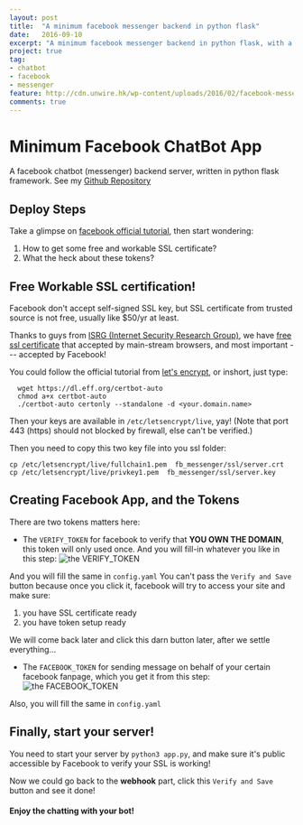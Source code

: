 ```yaml
---
layout: post
title:  "A minimum facebook messenger backend in python flask"
date:   2016-09-10
excerpt: "A minimum facebook messenger backend in python flask, with a much simpler guide through how to create your facebook messenger app and setup!"
project: true
tag:
- chatbot 
- facebook
- messenger
feature: http://cdn.unwire.hk/wp-content/uploads/2016/02/facebook-messenger.png
comments: true
---
```


# Minimum Facebook ChatBot App

A facebook chatbot (messenger) backend server, written in python flask framework. See my [Github Repository](https://github.com/Marsan-Ma/fb_messenger)


## Deploy Steps

Take a glimpse on [facebook official tutorial](https://developers.facebook.com/docs/messenger-platform/quickstart), then start wondering:

1. How to get some free and workable SSL certificate?
2. What the heck about these tokens?



## Free Workable SSL certification!

Facebook don't accept self-signed SSL key, but SSL certificate from trusted source is not free, usually like $50/yr at least.

Thanks to guys from [ISRG (Internet Security Research Group)](https://letsencrypt.org/isrg/), we have [free ssl certificate](https://letsencrypt.org/) that accepted by main-stream browsers, and most important --- accepted by Facebook!

You could follow the official tutorial from [let's encrypt](https://letsencrypt.org/getting-started/), or inshort, just type:

      wget https://dl.eff.org/certbot-auto
      chmod a+x certbot-auto
      ./certbot-auto certonly --standalone -d <your.domain.name>

Then your keys are available in `/etc/letsencrypt/live`, yay!
(Note that port 443 (https) should not blocked by firewall, else can't be verified.)

Then you need to copy this two key file into you ssl folder:

    cp /etc/letsencrypt/live/fullchain1.pem  fb_messenger/ssl/server.crt
    cp /etc/letsencrypt/live/privkey1.pem  fb_messenger/ssl/server.key

## Creating Facebook App, and the Tokens

There are two tokens matters here:

* The `VERIFY_TOKEN` for facebook to verify that **YOU OWN THE DOMAIN**, this token will only used once. And you will fill-in whatever you like in this step:
![the VERIFY_TOKEN](https://scontent-tpe1-1.xx.fbcdn.net/t39.2178-6/12057143_211110782612505_894181129_n.png)

And you will fill the same in `config.yaml`
You can't pass the `Verify and Save` button because once you click it, facebook will try to access your site and make sure:

1. you have SSL certificate ready
2. you have token setup ready

We will come back later and click this darn button later, after we settle everything...



* The `FACEBOOK_TOKEN` for sending message on behalf of your certain facebook fanpage, which you get it from this step:
![the FACEBOOK_TOKEN](https://scontent-tpe1-1.xx.fbcdn.net/t39.2178-6/12995543_1164810200226522_2093336718_n.png)

Also, you will fill the same in `config.yaml`




## Finally, start your server!

You need to start your server by `python3 app.py`, and make sure it's public accessible by Facebook to verify your SSL is working!

Now we could go back to the **webhook** part, click this `Verify and Save` button and see it done!

#### Enjoy the chatting with your bot!